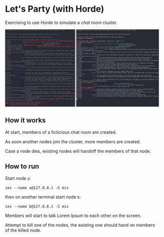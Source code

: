 # Let's Party (with Horde)

Exercising to use Horde to simulate a _chat_ room cluster.

![Chat output](https://raw.githubusercontent.com/balena/elixir-party/master/output.png)


## How it works

At start, members of a ficticious chat room are created.

As soon another nodes join the cluster, more members are created.

Case a node dies, existing nodes will handoff the members of that node.


## How to run

Start node `a`:

```
iex --name a@127.0.0.1 -S mix
```

then on another terminal start node `b`:

```
iex --name b@127.0.0.1 -S mix
```

Members will start to talk Lorem Ipsum to each other on the screen.

Attempt to kill one of the nodes, the existing one should hand on members of
the killed node.

